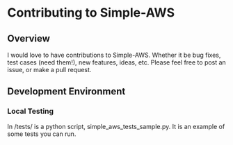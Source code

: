 # Contributing to Simple-AWS

## Overview

I would love to have contributions to Simple-AWS. Whether it be bug fixes, test cases (need them!), new features, ideas, etc. Please feel free to post an issue, or make a pull request.

## Development Environment

### Local Testing

In /tests/ is a python script, simple_aws_tests_sample.py. It is an example of some tests you can run.

